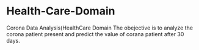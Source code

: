 # Health-Care-Domain
Corona Data Analysis(HealthCare Domain
The obejective is to analyze the corona patient    present and predict the value of corana patient after 30 days.
